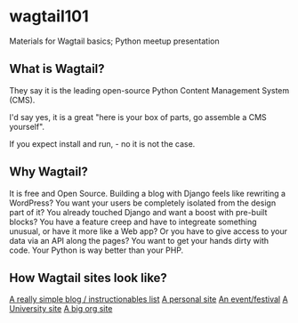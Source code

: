 # wagtail101
Materials for Wagtail basics; Python meetup presentation

## What is Wagtail?

They say it is the leading open-source Python Content Management System (CMS).

I'd say yes, it is a great "here is your box of parts, go assemble a CMS yourself".

If you expect install and run, - no it is not the case.

## Why Wagtail?

It is free and Open Source.
Building a blog with Django feels like rewriting a WordPress?
You want your users be completely isolated from the design part of it?
You already touched Django and want a boost with pre-built blocks?
You have a feature creep and have to integreate something unusual, or have it more like a Web app?
Or you have to give access to your data via an API along the pages?
You want to get your hands dirty with code.
Your Python is way better than your PHP.

## How Wagtail sites look like?
[A really simple blog / instructionables list](https://www.csanim.com/)
[A personal site](https://www.mahnamahna.net/)
[An event/festival](https://www.jazzfestival.nz/)
[A University site](https://www.utas.edu.au/)
[A big org site](https://www.jpl.nasa.gov/)




